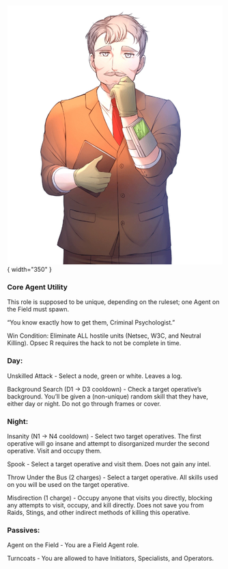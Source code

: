 ![criminalpsychologist.png](Images/criminalpsychologist.png){ width="350" }

### **Core Agent Utility**

This role is supposed to be unique, depending on the ruleset; one Agent on the Field must spawn.

“You know exactly how to get them, Criminal Psychologist.”

Win Condition: Eliminate ALL hostile units (Netsec, W3C, and Neutral Killing). Opsec R requires the hack to not be complete in time.

### **Day:**

Unskilled Attack - Select a node, green or white. Leaves a log.

Background Search (D1 -> D3 cooldown) - Check a target operative’s background. You’ll be given a (non-unique) random skill that they have, either day or night. Do not go through frames or cover.

### **Night:**

Insanity (N1 -> N4 cooldown) - Select two target operatives. The first operative will go insane and attempt to disorganized murder the second operative. Visit and occupy them.

Spook - Select a target operative and visit them. Does not gain any intel.

Throw Under the Bus (2 charges) - Select a target operative. All skills used on you will be used on the target operative.

Misdirection (1 charge) - Occupy anyone that visits you directly, blocking any attempts to visit, occupy, and kill directly. Does not save you from Raids, Stings, and other indirect methods of killing this operative.

### **Passives:**

Agent on the Field - You are a Field Agent role.

Turncoats - You are allowed to have Initiators, Specialists, and Operators.